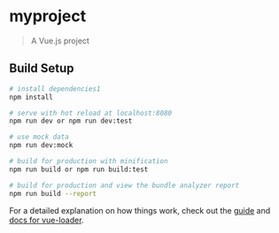 # myproject

> A Vue.js project

## Build Setup

``` bash
# install dependencies1
npm install

# serve with hot reload at localhost:8080
npm run dev or npm run dev:test

# use mock data
npm run dev:mock

# build for production with minification
npm run build or npm run build:test

# build for production and view the bundle analyzer report
npm run build --report
```

For a detailed explanation on how things work, check out the [guide](http://vuejs-templates.github.io/webpack/) and [docs for vue-loader](http://vuejs.github.io/vue-loader).
